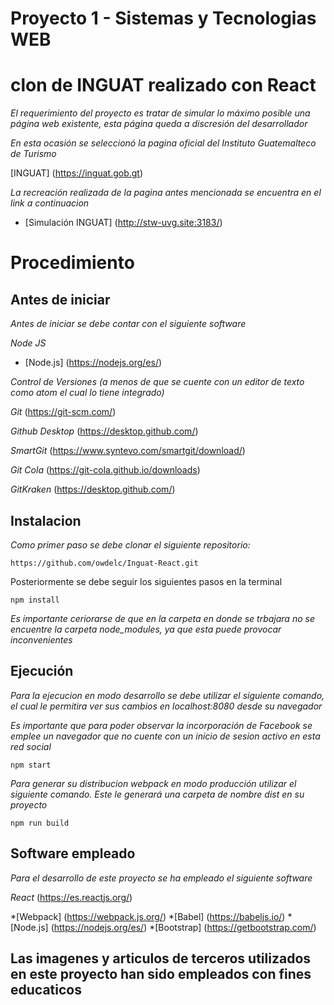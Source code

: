 # Proyecto 1 - Sistemas y Tecnologias WEB
# clon de INGUAT realizado con React

_El requerimiento del proyecto es tratar de simular lo máximo posible una página web existente, esta página queda a discresión del desarrollador_

_En esta ocasión se seleccionó la pagina oficial del Instituto Guatemalteco de Turismo_

[INGUAT] (https://inguat.gob.gt)

_La recreación realizada de la pagina antes mencionada se encuentra en el link a continuacion_

* [Simulación INGUAT] (http://stw-uvg.site:3183/)

# Procedimiento

## Antes de iniciar

_Antes de iniciar se debe contar con el siguiente software_

_Node JS_
* [Node.js] (https://nodejs.org/es/)

_Control de Versiones (a menos de que se cuente con un editor de texto como atom el cual lo tiene integrado)_

_Git_
(https://git-scm.com/)

_Github Desktop_
(https://desktop.github.com/)

_SmartGit_
(https://www.syntevo.com/smartgit/download/)

_Git Cola_
(https://git-cola.github.io/downloads)

_GitKraken_
(https://desktop.github.com/)


## Instalacion 

_Como primer paso se debe clonar el siguiente repositorio:_ 

```
https://github.com/owdelc/Inguat-React.git 
```

Posteriormente se debe seguir los siguientes pasos en la terminal

```
npm install
```

_Es importante ceriorarse de que en la carpeta en donde se trbajara no se encuentre la carpeta node_modules, ya que esta puede provocar inconvenientes_


## Ejecución 

_Para la ejecucion en modo desarrollo se debe utilizar el siguiente comando, el cual le permitira ver sus cambios en localhost:8080 desde su navegador_

_Es importante que para poder observar la incorporación de Facebook se emplee un navegador que no cuente con un inicio de sesion activo en esta red social_

```
npm start
```

_Para generar su distribucion webpack en modo producción utilizar el siguiente comando. Este le generará una carpeta de nombre dist en su proyecto_

```
npm run build
```

## Software empleado

_Para el desarrollo de este proyecto se ha empleado el siguiente software_

_React_ (https://es.reactjs.org/)

*[Webpack] (https://webpack.js.org/)
*[Babel] (https://babeljs.io/)
*[Node.js] (https://nodejs.org/es/)
*[Bootstrap] (https://getbootstrap.com/)


## Las imagenes y articulos de terceros utilizados en este proyecto han sido empleados con fines educaticos




